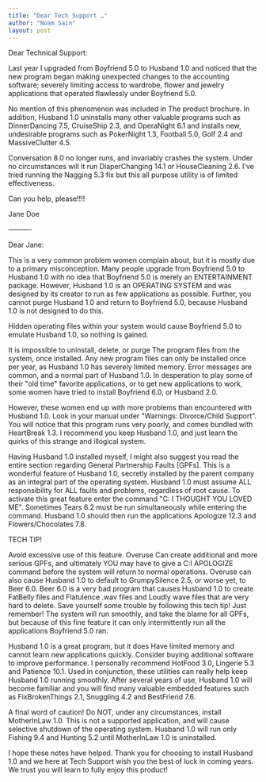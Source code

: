 ```yaml
---
title: "Dear Tech Support …"
author: "Noam Sain"
layout: post
---
```


Dear Technical Support:

Last year I upgraded from Boyfriend 5.0 to Husband 1.0 and noticed that the new program began making unexpected changes to the accounting software; severely limiting access to wardrobe, flower and jewelry applications that operated flawlessly under Boyfriend 5.0.  
  
No mention of this phenomenon was included in The product brochure. In addition, Husband 1.0 uninstalls many other valuable programs such as DinnerDancing 7.5, CruiseShip 2.3, and OperaNight 6.1 and installs new, undesirable programs such as PokerNight 1.3, Football 5.0, Golf 2.4 and MassiveClutter 4.5.

Conversation 8.0 no longer runs, and invariably crashes the system. Under no circumstances will it run DiaperChanging 14.1 or HouseCleaning 2.6. I've tried running the Nagging 5.3 fix but this all purpose utility is of limited effectiveness.

Can you help, please!!!!

Jane Doe

———-

Dear Jane:

This is a very common problem women complain about, but it is mostly due to a primary misconception. Many people upgrade from Boyfriend 5.0 to Husband 1.0 with no idea that Boyfriend 5.0 is merely an ENTERTAINMENT package. However, Husband 1.0 is an OPERATING SYSTEM and was designed by its creator to run as few applications as possible. Further, you cannot purge Husband 1.0 and return to Boyfriend 5.0, because Husband 1.0 is not designed to do this.

Hidden operating files within your system would cause Boyfriend 5.0 to emulate Husband 1.0, so nothing is gained.

It is impossible to uninstall, delete, or purge The program files from the system, once installed. Any new program files can only be installed once per year, as Husband 1.0 has severely limited memory. Error messages are common, and a normal part of Husband 1.0. In desperation to play some of their "old time" favorite applications, or to get new applications to work, some women have tried to install Boyfriend 6.0, or Husband 2.0.

However, these women end up with more problems than encountered with Husband 1.0. Look in your manual under "Warnings: Divorce/Child Support". You will notice that this program runs very poorly, and comes bundled with HeartBreak 1.3. I recommend you keep Husband 1.0, and just learn the quirks of this strange and illogical system.

Having Husband 1.0 installed myself, I might also suggest you read the entire section regarding General Partnership Faults \[GPFs\]. This is a wonderful feature of Husband 1.0, secretly installed by the parent company as an integral part of the operating system. Husband 1.0 must assume ALL responsibility for ALL faults and problems, regardless of root cause. To activate this great feature enter the command "C: I THOUGHT YOU LOVED ME". Sometimes Tears 6.2 must be run simultaneously while entering the command. Husband 1.0 should then run the applications Apologize 12.3 and Flowers/Chocolates 7.8.

TECH TIP!

Avoid excessive use of this feature. Overuse Can create additional and more serious GPFs, and ultimately YOU may have to give a C:I APOLOGIZE command before the system will return to normal operations. Overuse can also cause Husband 1.0 to default to GrumpySilence 2.5, or worse yet, to Beer 6.0. Beer 6.0 is a very bad program that causes Husband 1.0 to create FatBelly files and Flatulence .wav files and Loudly wave files that are very hard to delete. Save yourself some trouble by following this tech tip! Just remember! The system will run smoothly, and take the blame for all GPFs, but because of this fine feature it can only intermittently run all the applications Boyfriend 5.0 ran.

Husband 1.0 is a great program, but it does Have limited memory and cannot learn new applications quickly. Consider buying additional software to improve performance. I personally recommend HotFood 3.0, Lingerie 5.3 and Patience 10.1. Used in conjunction, these utilities can really help keep Husband 1.0 running smoothly. After several years of use, Husband 1.0 will become familiar and you will find many valuable embedded features such as FixBrokenThings 2.1, Snuggling 4.2 and BestFriend 7.6.

A final word of caution! Do NOT, under any circumstances, install MotherInLaw 1.0. This is not a supported application, and will cause selective shutdown of the operating system. Husband 1.0 will run only Fishing 9.4 and Hunting 5.2 until MotherInLaw 1.0 is uninstalled.

I hope these notes have helped. Thank you for choosing to install Husband 1.0 and we here at Tech Support wish you the best of luck in coming years. We trust you will learn to fully enjoy this product!